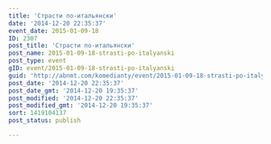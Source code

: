 ```yaml
---
title: 'Страсти по-итальянски'
date: '2014-12-20 22:35:37'
event_date: 2015-01-09-18
ID: 2307
post_title: 'Страсти по-итальянски'
post_name: 2015-01-09-18-strasti-po-italyanski
post_type: event
gID: event/2015-01-09-18-strasti-po-italyanski
guid: 'http://abnmt.com/komedianty/event/2015-01-09-18-strasti-po-italyanski'
post_date: '2014-12-20 22:35:37'
post_date_gmt: '2014-12-20 19:35:37'
post_modified: '2014-12-20 22:35:37'
post_modified_gmt: '2014-12-20 19:35:37'
sort: 1419104137
post_status: publish

---
```


